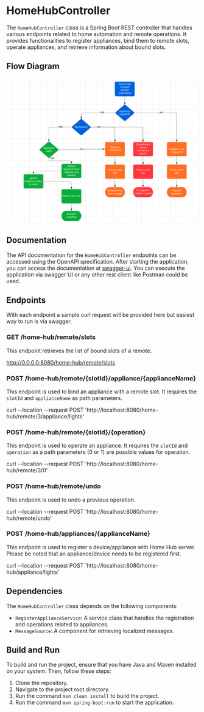 # HomeHubController

The `HomeHubController` class is a Spring Boot REST controller that handles various endpoints related to home automation and remote operations. It provides functionalities to register appliances, bind them to remote slots, operate appliances, and retrieve information about bound slots.
## Flow Diagram
![Flow Diagram](HomeHubApiFlow.png)
## Documentation

The API documentation for the `HomeHubController` endpoints can be accessed using the OpenAPI specification. After starting the application, you can access the documentation at [swagger-ui](http://localhost:8080/swagger-ui.html).
You can execute the application via swagger UI or any other rest client like Postman could be used.
## Endpoints
With each endpoint a sample curl request will be provided here but easiest way to run is via swagger.
### GET /home-hub/remote/slots

This endpoint retrieves the list of bound slots of a remote.

http://0.0.0.0:8080/home-hub/remote/slots
### POST /home-hub/remote/{slotId}/appliance/{applianceName}

This endpoint is used to bind an appliance with a remote slot. It requires the `slotId` and `applianceName` as path parameters.

curl --location --request POST 'http://localhost:8080/home-hub/remote/3/appliance/lights'
### POST /home-hub/remote/{slotId}/{operation}

This endpoint is used to operate an appliance. It requires the `slotId` and `operation` as a path parameters (0 or 1) are possible values for operation.

curl --location --request POST 'http://localhost:8080/home-hub/remote/3/0'
### POST /home-hub/remote/undo

This endpoint is used to undo a previous operation.

curl --location --request POST 'http://localhost:8080/home-hub/remote/undo'
### POST /home-hub/appliances/{applianceName}

This endpoint is used to register a device/appliance with Home Hub server. Please be noted that an appliance/device needs to be registered first.

curl --location --request POST 'http://localhost:8080/home-hub/appliance/lights'
## Dependencies

The `HomeHubController` class depends on the following components:

- `RegisterApplianceService`: A service class that handles the registration and operations related to appliances.
- `MessageSource`: A component for retrieving localized messages.

## Build and Run

To build and run the project, ensure that you have Java and Maven installed on your system. Then, follow these steps:

1. Clone the repository.
2. Navigate to the project root directory.
3. Run the command `mvn clean install` to build the project.
4. Run the command `mvn spring-boot:run` to start the application.


